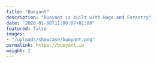 ```yaml
---
title: "Buoyant"
description: "Buoyant is built with Hugo and Forestry"
date: "2020-01-08T11:00:07+01:00"
featured: false
images:
- "/uploads/showcase/buoyant.png"
permalink: https://buoyant.io
weight: 2
---
```

